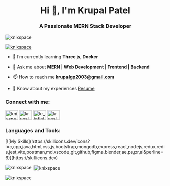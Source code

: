 <h1 align="center">Hi 👋, I'm Krupal Patel</h1>
<h3 align="center">A Passionate MERN Stack Developer</h3>

<p align="left"> <img src="https://komarev.com/ghpvc/?username=knixspace&label=Profile%20views&color=0e75b6&style=flat" alt="knixspace" /> </p>

<p align="left"> <a href="https://twitter.com/knixspace" target="blank"><img src="https://img.shields.io/twitter/follow/knixspace?logo=twitter&style=for-the-badge" alt="knixspace" /></a> </p>

- 🌱 I’m currently learning **Three js, Docker**

- 💬 Ask me about **MERN | Web Development | Frontend | Backend**

- 📫 How to reach me **krupalgp2003@gmail.com**

- 📄 Know about my experiences [Resume](https://docs.google.com/document/d/143ORChNaT2SVu7ViyUtOdtF_xqZK301YUSZe3e6S5Nw/edit?usp=sharing)

<h3 align="left">Connect with me:</h3>
<p align="left">
<a href="https://twitter.com/knixspace" target="blank"><img align="center" src="https://raw.githubusercontent.com/rahuldkjain/github-profile-readme-generator/master/src/images/icons/Social/twitter.svg" alt="knixspace" height="30" width="40" /></a>
<a href="https://linkedin.com/in/krupal patel" target="blank"><img align="center" src="https://raw.githubusercontent.com/rahuldkjain/github-profile-readme-generator/master/src/images/icons/Social/linked-in-alt.svg" alt="krupal patel" height="30" width="40" /></a>
<a href="https://instagram.com/kr_infinix" target="blank"><img align="center" src="https://raw.githubusercontent.com/rahuldkjain/github-profile-readme-generator/master/src/images/icons/Social/instagram.svg" alt="kr_infinix" height="30" width="40" /></a>
<a href="https://www.hackerrank.com/krupalgp2003" target="blank"><img align="center" src="https://raw.githubusercontent.com/rahuldkjain/github-profile-readme-generator/master/src/images/icons/Social/hackerrank.svg" alt="krupalgp2003" height="30" width="40" /></a>
</p>

<h3 align="left">Languages and Tools:</h3>
[![My Skills](https://skillicons.dev/icons?i=c,cpp,java,html,css,js,bootstrap,mongodb,express,react,nodejs,redux,redis,jest,vite,postman,md,vscode,git,github,figma,blender,ae,ps,pr,ai&perline=6)](https://skillicons.dev)

<p><img align="left" src="https://github-readme-stats.vercel.app/api/top-langs?username=knixspace&show_icons=true&locale=en&layout=compact" alt="knixspace" /></p>

<p>&nbsp;<img align="center" src="https://github-readme-stats.vercel.app/api?username=knixspace&show_icons=true&locale=en" alt="knixspace" /></p>

<p><img align="center" src="https://github-readme-streak-stats.herokuapp.com/?user=knixspace&" alt="knixspace" /></p>
